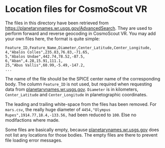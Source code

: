 <!-- 
SPDX-FileCopyrightText: German Aerospace Center (DLR) <cosmoscout@dlr.de>
SPDX-License-Identifier: CC-BY-4.0
 -->
 
# Location files for CosmoScout VR

The files in this directory have been retrieved from https://planetarynames.wr.usgs.gov/AdvancedSearch. They are used to perform forward and reverse geocoding in CosmoScout VR. You may add your own files here, the format is quite simple:

```csv
Feature_ID,Feature_Name,Diameter,Center_Latitude,Center_Longitude,
4,"Abalos Colles",235.83,76.83,-71.65,
5,"Abalos Undae",442.74,78.52,-87.5,
6,"Aban",4.28,15.91,111.1,
25,"Abus Vallis",60.99,-5.49,-147.2,
...
```

The name of the file should be the SPICE center name of the corresponding body. The column `Feature_ID` is not used, but required when requesting data from [planetarynames.wr.usgs.gov](https://planetarynames.wr.usgs.gov/AdvancedSearch). `Diameter` is in kilometers, `Center_Latitude` and `Center_Longitude` in planetographic coordinates.

The leading and trailing white-space from the files has been removed. For `mars.csv`, the really huge diameter of `4454,"Olympus Rupes",1914.77,18.4,-133.56,` had been reduced to `100`. Else no modifactions where made.

Some files are basically empty, because [planetarynames.wr.usgs.gov](https://planetarynames.wr.usgs.gov/AdvancedSearch) does not list any locations for those bodies. The empty files are there to prevent file loading error messages.